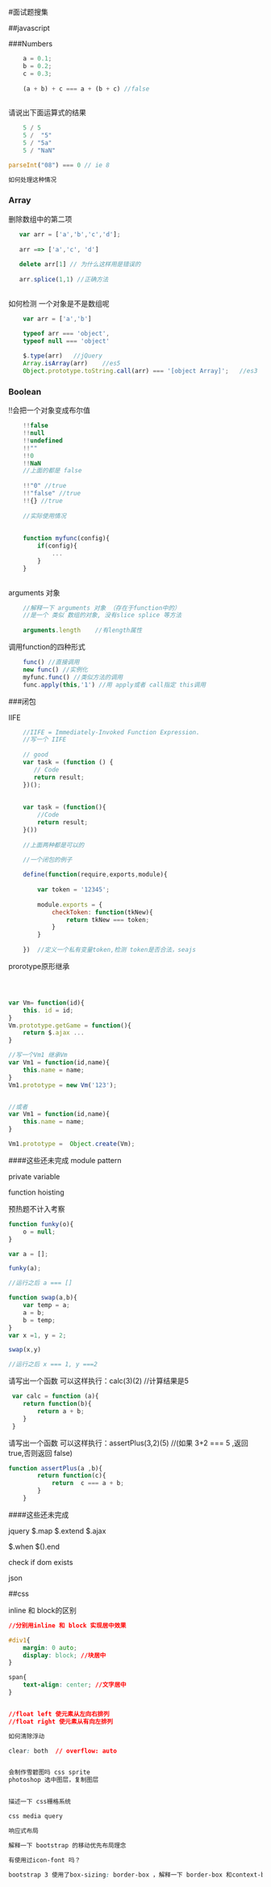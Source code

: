 #面试题搜集

##javascript

###Numbers

```javascript
    a = 0.1; 
    b = 0.2; 
    c = 0.3;
    
    (a + b) + c === a + (b + c) //false 
 
```

请说出下面运算式的结果

```javascript
    5 / 5
    5 /  "5"
    5 / "5a"
    5 / "NaN"

```

```javascript
parseInt("08") === 0 // ie 8

如何处理这种情况

```


### Array

删除数组中的第二项 

```javascript
   var arr = ['a','b','c','d'];
   
   arr ==> ['a','c', 'd']
   
   delete arr[1] // 为什么这样用是错误的
   
   arr.splice(1,1) //正确方法
   
```

如何检测 一个对象是不是数组呢
```javascript
    var arr = ['a','b']

    typeof arr === 'object',
    typeof null === 'object'
    
    $.type(arr)   //jQuery
    Array.isArray(arr)    //es5
    Object.prototype.toString.call(arr) === '[object Array]';   //es3

```


### Boolean

!!会把一个对象变成布尔值
```javascript
    !!false
    !!null 
    !!undefined 
    !!"" 
    !!0
    !!NaN
    //上面的都是 false
    
    !!"0" //true
    !!"false" //true
    !!{} //true
    
    //实际使用情况
    
    
    function myfunc(config){
        if(config){
            ...
        }
    }
    
```

arguments 对象

```javascript
    //解释一下 arguments 对象 （存在于function中的）
    //是一个 类似 数组的对象, 没有slice splice 等方法
    
    arguments.length    //有length属性

```

调用function的四种形式

```javascript
    func() //直接调用
    new func() //实例化
    myfunc.func() //类似方法的调用
    func.apply(this,'1') //用 apply或者 call指定 this调用
```

###闭包

IIFE
```javascript
    //IIFE = Immediately-Invoked Function Expression.
    //写一个 IIFE
    
    // good
    var task = (function () {
       // Code
       return result;
    })();
    
    
    var task = (function(){
        //Code
        return result;
    }())
    
    //上面两种都是可以的
```


```javascript
    //一个闭包的例子
    
    define(function(require,exports,module){
        
        var token = '12345';
    
        module.exports = {
            checkToken: function(tkNew){
                return tkNew === token;
            }
        }
    
    })  //定义一个私有变量token,检测 token是否合法，seajs

```


prorotype原形继承 
```javascript



var Vm= function(id){
    this. id = id;
}
Vm.prototype.getGame = function(){
    return $.ajax ...
}

//写一个Vm1 继承Vm
var Vm1 = function(id,name){
    this.name = name;
}
Vm1.prototype = new Vm('123');  


//或者
var Vm1 = function(id,name){
    this.name = name;
}

Vm1.prototype =  Object.create(Vm);


```



####这些还未完成
module pattern

private variable

function hoisting



预热题不计入考察

```javascript
function funky(o){ 
    o = null; 
}

var a = []; 

funky(a);

//运行之后 a === []

```

```javascript
function swap(a,b){
    var temp = a;
    a = b; 
    b = temp; 
}
var x =1, y = 2;

swap(x,y)

//运行之后 x === 1, y ===2
```

请写出一个函数 可以这样执行：calc(3)(2) //计算结果是5

```javascript
 var calc = function (a){
    return function(b){
        return a + b;
    }
 }

```


请写出一个函数 可以这样执行：assertPlus(3,2)(5) //(如果 3+2 === 5 ,返回 true,否则返回 false)
```javascript
function assertPlus(a ,b){
		return function(c){
			return  c === a + b;
		}
	}
```




####这些还未完成

jquery $.map $.extend $.ajax

$.when $().end

check if dom exists

json

 
 
##css


inline 和 block的区别
```css
//分别用inline 和 block 实现居中效果

#div1{
    margin: 0 auto;
    display: block; //块居中
}

span{
    text-align: center; //文字居中
}


//float left 使元素从左向右排列
//float right 使元素从有向左排列

如何清除浮动

clear: both  // overflow: auto


会制作雪碧图吗 css sprite
photoshop 选中图层，复制图层


描述一下 css栅格系统

css media query 

响应式布局

解释一下 bootstrap 的移动优先布局理念

有使用过icon-font 吗？

bootstrap 3 使用了box-sizing: border-box ，解释一下 border-box 和context-box区别

```

 
 
